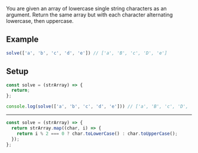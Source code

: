 You are given an array of lowercase single string characters as an argument. Return the same array but with each character alternating lowercase, then uppercase.

## Example
```js
solve(['a', 'b', 'c', 'd', 'e']) // ['a', 'B', 'c', 'D', 'e']
```

## Setup
```js
const solve = (strArray) => {
  return;
};

console.log(solve(['a', 'b', 'c', 'd', 'e'])) // ['a', 'B', 'c', 'D', 'e']
```

---

```js
const solve = (strArray) => {
  return strArray.map((char, i) => {
    return i % 2 === 0 ? char.toLowerCase() : char.toUpperCase();
  });
};
```
